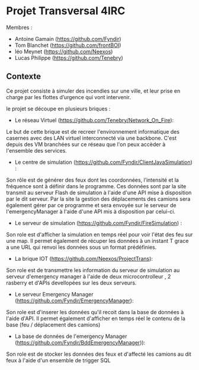 # Projet Transversal 4IRC

Membres : 
* Antoine Gamain (https://github.com/Fyndir)
* Tom Blanchet (https://github.com/frontBOI)
* léo Meynet (https://github.com/Neexos)
* Lucas Philippe (https://github.com/Tenebry)

## Contexte

Ce projet consiste à simuler des incendies sur une ville, et leur prise en charge par les flottes d’urgence qui vont intervenir.

le projet se découpe en plusieurs briques : 

* Le réseau Virtuel (https://github.com/Tenebry/Network_On_Fire):

Le but de cette brique est de recreer l'environnement informatique des casernes avec des LAN virtuel interconnecté via une backbone. C'est depuis des VM branchées sur ce réseau que l'on peux accèder à l'ensemble des services.

* Le centre de simulation (https://github.com/Fyndir/ClientJavaSimulation) : 

Son rôle est de générer des feux dont les coordonnées, l’intensité et la fréquence sont à définir dans le programme. Ces données sont par la site transmit au serveur Flash de simulation à l'aide d'une API mise à disposition par le dit serveur.
Par la site la gestion des déplacements des camions sera également gérer par ce programme et sera envoyée sur le serveur de l'emergencyManager à l'aide d'une API mis à disposition par celui-ci.

* Le serveur de simulation (https://github.com/Fyndir/FireSimulation) :

Son role est d'afficher la simulation en temps réel pour voir l'état des feu sur une map. Il permet également de récuper les données à un instant T grace a une URL qui renvoi les données sous un format prédéfinies.

* La brique IOT (https://github.com/Neexos/ProjectTrans):

Son role est de transmettre les information du serveur de simulation au serveur d'emergency manager à l'aide de deux microcontrolleur , 2 rasberry et d'APIs devellopées sur les deux serveurs.

* Le serveur Emergency Manager (https://github.com/Fyndir/EmergencyManager):

Son role est d'inserer les données qu'il recoit dans la base de données à l'aide d'API. Il permet également d'afficher en temps réel le contenu de la base (feu / déplacement des camions)

* La base de données de l'emergency Manager (https://github.com/Fyndir/BddEmergencyManager)): 

Son role est de stocker les données des feux et d'affecté les camions au dit feux à l'aide d'un ensemble de trigger SQL
